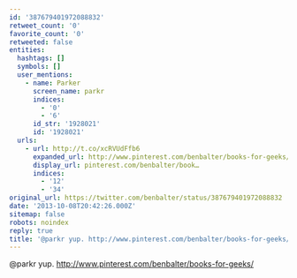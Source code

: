 ```yaml
---
id: '387679401972088832'
retweet_count: '0'
favorite_count: '0'
retweeted: false
entities:
  hashtags: []
  symbols: []
  user_mentions:
    - name: Parker
      screen_name: parkr
      indices:
        - '0'
        - '6'
      id_str: '1928021'
      id: '1928021'
  urls:
    - url: http://t.co/xcRVUdFfb6
      expanded_url: http://www.pinterest.com/benbalter/books-for-geeks/
      display_url: pinterest.com/benbalter/book…
      indices:
        - '12'
        - '34'
original_url: https://twitter.com/benbalter/status/387679401972088832
date: '2013-10-08T20:42:26.000Z'
sitemap: false
robots: noindex
reply: true
title: '@parkr yup. http://www.pinterest.com/benbalter/books-for-geeks/'
---
```


@parkr yup. http://www.pinterest.com/benbalter/books-for-geeks/